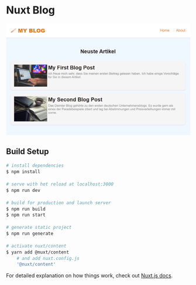 # Nuxt Blog
![](https://github.com/fk-pixel/MyVue.js/blob/main/blog_vux/images/Blog.png)

## Build Setup

```bash
# install dependencies
$ npm install

# serve with hot reload at localhost:3000
$ npm run dev

# build for production and launch server
$ npm run build
$ npm run start

# generate static project
$ npm run generate

# activate nuxt/content
$ yarn add @nuxt/content
    # and add nuxt.config.js
    '@nuxt/content'
```

For detailed explanation on how things work, check out [Nuxt.js docs](https://nuxtjs.org).

